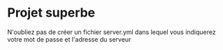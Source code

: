 # Projet superbe

N'oubliez pas de créer un fichier server.yml dans lequel vous indiquerez votre mot de passe et l'adresse du serveur
